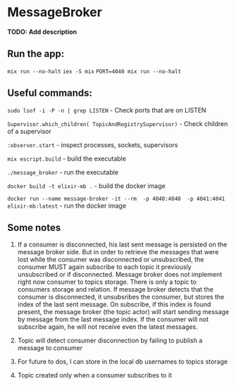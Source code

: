 # MessageBroker

**TODO: Add description**

## Run the app:
`mix run --no-halt`
`iex -S mix`
`PORT=4040 mix run --no-halt`

## Useful commands:
`sudo lsof -i -P -n | grep LISTEN` - Check ports that are on LISTEN

`Supervisor.which_children( TopicAndRegistrySupervisor)` - Check children of a supervisor

`:observer.start` - inspect processes, sockets, supervisors

`mix escript.build` - build the executable

`./message_broker` - run the executable

`docker build -t elixir-mb .` - build the docker image

`docker run --name message-broker -it --rm  -p 4040:4040  -p 4041:4041 elixir-mb:latest`  - run the docker image


## Some notes

1. If a consumer is disconnected, his last sent message is persisted on the message broker side. But in order to retrieve the messages that were lost while the consumer was disconnected or unsubscribed, the consumer MUST again subscribe to each topic it previously unsubscribed or if disconnected. Message broker does not implement right now consumer to topics storage. There is only a topic to consumers storage and relation. If message broker detects that the consumer is disconnected, it unsubsribes the consumer, but stores the index of the last sent message. On subscribe, if this index is found present, the message broker (the topic actor) will start sending message by message from the last message index. If the consumer will not subscribe again, he will not receive even the latest messages.

2. Topic will detect consumer disconnection by failing to publish a message to consumer

3. For future to dos, I can store in the local db usernames to topics storage

4. Topic created only when a consumer subscribes to it